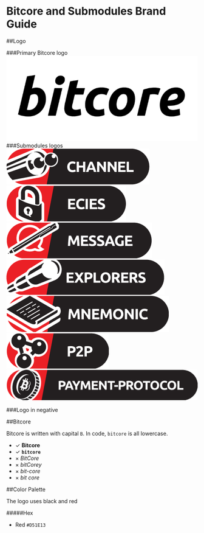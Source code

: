 Bitcore and Submodules Brand Guide
==================================

##Logo

###Primary Bitcore logo
![Bitcore Logo](bitcore-logo.png)
###Submodules logos
![Bitcore Channel Logo](module-channel.png)
![Bitcore ECIES Logo](module-ecies.png)
![Bitcore Message Logo](module-message.png)
![Bitcore Explorers Logo](module-explorer.png)
![Bitcore Mnemonic Logo](module-mnemonic.png)
![Bitcore P2P Logo](module-p2p.png)
![Bitcore Payment Protocol Logo](module-payment-protocol.png)

###Logo in negative

##Bitcore

Bitcore is written with capital `B`. In code, `bitcore` is all lowercase.

- ✓ **Bitcore**
- ✓ **`bitcore`**
- × *BitCore*
- × *bitCorey*
- × *bit-core*
- × *bit core*

##Color Palette

The logo uses black and red

#####Hex
- Red `#D51E13`